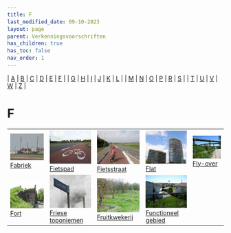 ```yaml
---
title: F
last_modified_date: 09-10-2023
layout: page
parent: Verkenningsvoorschriften
has_children: true
has_toc: false
nav_order: 1
---
```


| [A](../A/A.html) | [B](../B/B.html) | [C](../C/C.html) | [D](../D/D.html) | [E](../E/E.html) | [F](../F/F.html) |
| [G](../G/G.html) | [H](../H/H.html) | [I](../I/I.html) | [J](../J/J.html) | [K](../K/K.html) | [L](../L/L.html) |
| [M](../M/M.html) | [N](../N/N.html) | [O](../O/O.html) | [P](../P/P.html) | [R](../R/R.html) | [S](../S/S.html) |
| [T](../T/T.html) | [U](../U/U.html) | [V](../V/V.html) | [W](../W/W.html) | [Z](../Z/Z.html) |

F
=

|     |     |     |     |     |
| --- | --- | --- | --- | --- |
| ![](Fabriek/Img_1130_125x100.jpg)<br>[Fabriek](Fabriek/Fabriek.html) | ![](../P/Pad/Pad3_125x100.jpg)<br>[Fietspad](Fietspad/Fietspad.html)                                         | ![](../P/Pad/Pad4_125x100.jpg)<br>[Fietsstraat](Fietsstraat/Fietsstraat.html)                | ![](Flat/CRW_8110_125x100.jpg)<br>[Flat](Flat/Flat.html)                                                       | ![](Fly-over/vv_0654_125x100.jpg)<br>[Fly-over](Fly-over/Fly-over.html) |
| ![](Fort/112_1218_125x100.jpg)<br>[Fort](Fort/Fort.html)             | ![](Friese_toponiemen/688_8874_125x100.jpg)<br>[Friese toponiemen](Friese_toponiemen/Friese_toponiemen.html) | ![](Fruitkwekerij/PA210048_125x100.jpg)<br>[Fruitkwekerij](Fruitkwekerij/Fruitkwekerij.html) | ![](../B/Bungalowpark/vv_0549_125x100.jpg)<br>[Functioneel gebied](Functioneel_gebied/Functioneel_gebied.html) |                                                                         |
